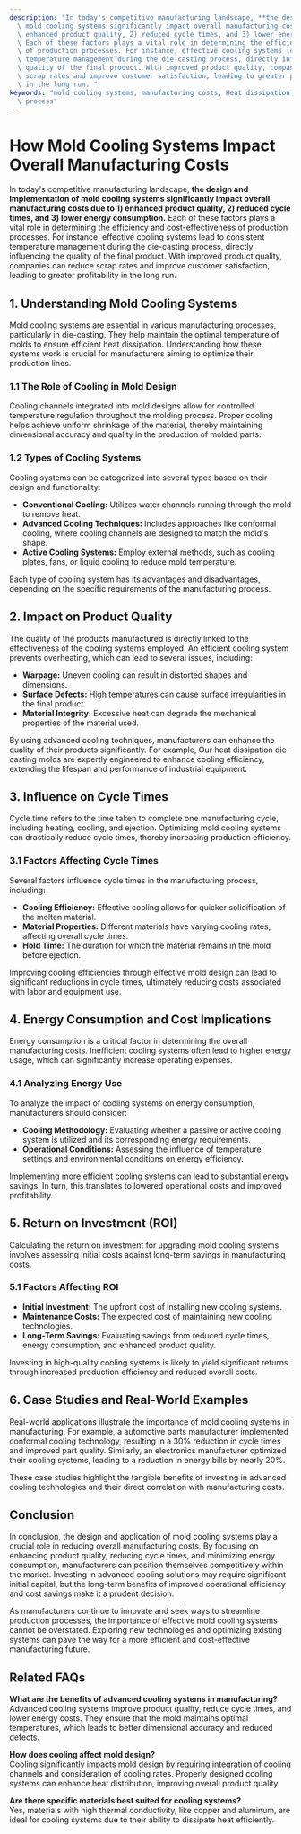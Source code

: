```yaml
---
description: "In today's competitive manufacturing landscape, **the design and implementation of\
  \ mold cooling systems significantly impact overall manufacturing costs due to 1)\
  \ enhanced product quality, 2) reduced cycle times, and 3) lower energy consumption.**\
  \ Each of these factors plays a vital role in determining the efficiency and cost-effectiveness\
  \ of production processes. For instance, effective cooling systems lead to consistent\
  \ temperature management during the die-casting process, directly influencing the\
  \ quality of the final product. With improved product quality, companies can reduce\
  \ scrap rates and improve customer satisfaction, leading to greater profitability\
  \ in the long run. "
keywords: "mold cooling systems, manufacturing costs, Heat dissipation performance, Die casting\
  \ process"
---
```

# How Mold Cooling Systems Impact Overall Manufacturing Costs

In today's competitive manufacturing landscape, **the design and implementation of mold cooling systems significantly impact overall manufacturing costs due to 1) enhanced product quality, 2) reduced cycle times, and 3) lower energy consumption.** Each of these factors plays a vital role in determining the efficiency and cost-effectiveness of production processes. For instance, effective cooling systems lead to consistent temperature management during the die-casting process, directly influencing the quality of the final product. With improved product quality, companies can reduce scrap rates and improve customer satisfaction, leading to greater profitability in the long run. 

## 1. Understanding Mold Cooling Systems

Mold cooling systems are essential in various manufacturing processes, particularly in die-casting. They help maintain the optimal temperature of molds to ensure efficient heat dissipation. Understanding how these systems work is crucial for manufacturers aiming to optimize their production lines.

### 1.1 The Role of Cooling in Mold Design

Cooling channels integrated into mold designs allow for controlled temperature regulation throughout the molding process. Proper cooling helps achieve uniform shrinkage of the material, thereby maintaining dimensional accuracy and quality in the production of molded parts. 

### 1.2 Types of Cooling Systems

Cooling systems can be categorized into several types based on their design and functionality:

- **Conventional Cooling:** Utilizes water channels running through the mold to remove heat.
- **Advanced Cooling Techniques:** Includes approaches like conformal cooling, where cooling channels are designed to match the mold's shape.
- **Active Cooling Systems:** Employ external methods, such as cooling plates, fans, or liquid cooling to reduce mold temperature.

Each type of cooling system has its advantages and disadvantages, depending on the specific requirements of the manufacturing process.

## 2. Impact on Product Quality

The quality of the products manufactured is directly linked to the effectiveness of the cooling systems employed. An efficient cooling system prevents overheating, which can lead to several issues, including:

- **Warpage:** Uneven cooling can result in distorted shapes and dimensions.
- **Surface Defects:** High temperatures can cause surface irregularities in the final product.
- **Material Integrity:** Excessive heat can degrade the mechanical properties of the material used.

By using advanced cooling techniques, manufacturers can enhance the quality of their products significantly. For example, Our heat dissipation die-casting molds are expertly engineered to enhance cooling efficiency, extending the lifespan and performance of industrial equipment.

## 3. Influence on Cycle Times

Cycle time refers to the time taken to complete one manufacturing cycle, including heating, cooling, and ejection. Optimizing mold cooling systems can drastically reduce cycle times, thereby increasing production efficiency. 

### 3.1 Factors Affecting Cycle Times

Several factors influence cycle times in the manufacturing process, including:

- **Cooling Efficiency:** Effective cooling allows for quicker solidification of the molten material.
- **Material Properties:** Different materials have varying cooling rates, affecting overall cycle times.
- **Hold Time:** The duration for which the material remains in the mold before ejection.

Improving cooling efficiencies through effective mold design can lead to significant reductions in cycle times, ultimately reducing costs associated with labor and equipment use.

## 4. Energy Consumption and Cost Implications

Energy consumption is a critical factor in determining the overall manufacturing costs. Inefficient cooling systems often lead to higher energy usage, which can significantly increase operating expenses. 

### 4.1 Analyzing Energy Use

To analyze the impact of cooling systems on energy consumption, manufacturers should consider:

- **Cooling Methodology:** Evaluating whether a passive or active cooling system is utilized and its corresponding energy requirements.
- **Operational Conditions:** Assessing the influence of temperature settings and environmental conditions on energy efficiency.

Implementing more efficient cooling systems can lead to substantial energy savings. In turn, this translates to lowered operational costs and improved profitability.

## 5. Return on Investment (ROI)

Calculating the return on investment for upgrading mold cooling systems involves assessing initial costs against long-term savings in manufacturing costs.

### 5.1 Factors Affecting ROI

- **Initial Investment:** The upfront cost of installing new cooling systems.
- **Maintenance Costs:** The expected cost of maintaining new cooling technologies.
- **Long-Term Savings:** Evaluating savings from reduced cycle times, energy consumption, and enhanced product quality.

Investing in high-quality cooling systems is likely to yield significant returns through increased production efficiency and reduced overall costs.

## 6. Case Studies and Real-World Examples

Real-world applications illustrate the importance of mold cooling systems in manufacturing. For example, a automotive parts manufacturer implemented conformal cooling technology, resulting in a 30% reduction in cycle times and improved part quality. Similarly, an electronics manufacturer optimized their cooling systems, leading to a reduction in energy bills by nearly 20%.

These case studies highlight the tangible benefits of investing in advanced cooling technologies and their direct correlation with manufacturing costs.

## Conclusion

In conclusion, the design and application of mold cooling systems play a crucial role in reducing overall manufacturing costs. By focusing on enhancing product quality, reducing cycle times, and minimizing energy consumption, manufacturers can position themselves competitively within the market. Investing in advanced cooling solutions may require significant initial capital, but the long-term benefits of improved operational efficiency and cost savings make it a prudent decision.

As manufacturers continue to innovate and seek ways to streamline production processes, the importance of effective mold cooling systems cannot be overstated. Exploring new technologies and optimizing existing systems can pave the way for a more efficient and cost-effective manufacturing future.

## Related FAQs

**What are the benefits of advanced cooling systems in manufacturing?**  
Advanced cooling systems improve product quality, reduce cycle times, and lower energy costs. They ensure that the mold maintains optimal temperatures, which leads to better dimensional accuracy and reduced defects.

**How does cooling affect mold design?**  
Cooling significantly impacts mold design by requiring integration of cooling channels and consideration of cooling rates. Properly designed cooling systems can enhance heat distribution, improving overall product quality.

**Are there specific materials best suited for cooling systems?**  
Yes, materials with high thermal conductivity, like copper and aluminum, are ideal for cooling systems due to their ability to dissipate heat efficiently.
